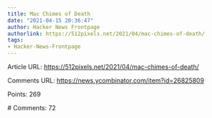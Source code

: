 ```yaml
---
title: Mac Chimes of Death
date: "2021-04-15 20:36:47"
author: Hacker News Frontpage
authorlink: https://512pixels.net/2021/04/mac-chimes-of-death/
tags:
- Hacker-News-Frontpage
---
```


<p>Article URL: <a href="https://512pixels.net/2021/04/mac-chimes-of-death/">https://512pixels.net/2021/04/mac-chimes-of-death/</a></p>
<p>Comments URL: <a href="https://news.ycombinator.com/item?id=26825809">https://news.ycombinator.com/item?id=26825809</a></p>
<p>Points: 269</p>
<p># Comments: 72</p>
